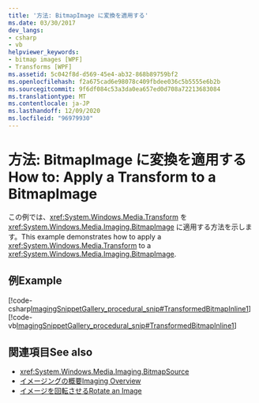 ```yaml
---
title: '方法: BitmapImage に変換を適用する'
ms.date: 03/30/2017
dev_langs:
- csharp
- vb
helpviewer_keywords:
- bitmap images [WPF]
- Transforms [WPF]
ms.assetid: 5c042f8d-d569-45e4-ab32-868b89759bf2
ms.openlocfilehash: f2a675cad6e98078c409fbdee036c5b5555e6b2b
ms.sourcegitcommit: 9f6df084c53a3da0ea657ed0d708a72213683084
ms.translationtype: MT
ms.contentlocale: ja-JP
ms.lasthandoff: 12/09/2020
ms.locfileid: "96979930"
---
```

# <a name="how-to-apply-a-transform-to-a-bitmapimage"></a><span data-ttu-id="d99ae-102">方法: BitmapImage に変換を適用する</span><span class="sxs-lookup"><span data-stu-id="d99ae-102">How to: Apply a Transform to a BitmapImage</span></span>
<span data-ttu-id="d99ae-103">この例では、<xref:System.Windows.Media.Transform> を <xref:System.Windows.Media.Imaging.BitmapImage> に適用する方法を示します。</span><span class="sxs-lookup"><span data-stu-id="d99ae-103">This example demonstrates how to apply a <xref:System.Windows.Media.Transform> to a <xref:System.Windows.Media.Imaging.BitmapImage>.</span></span>  
  
## <a name="example"></a><span data-ttu-id="d99ae-104">例</span><span class="sxs-lookup"><span data-stu-id="d99ae-104">Example</span></span>  
 [!code-csharp[ImagingSnippetGallery_procedural_snip#TransformedBitmapInline1](~/samples/snippets/csharp/VS_Snippets_Wpf/ImagingSnippetGallery_procedural_snip/CSharp/TransformedBitmapExample.cs#transformedbitmapinline1)]
 [!code-vb[ImagingSnippetGallery_procedural_snip#TransformedBitmapInline1](~/samples/snippets/visualbasic/VS_Snippets_Wpf/ImagingSnippetGallery_procedural_snip/VB/TransformedBitmapExample.vb#transformedbitmapinline1)]  
  
## <a name="see-also"></a><span data-ttu-id="d99ae-105">関連項目</span><span class="sxs-lookup"><span data-stu-id="d99ae-105">See also</span></span>

- <xref:System.Windows.Media.Imaging.BitmapSource>
- [<span data-ttu-id="d99ae-106">イメージングの概要</span><span class="sxs-lookup"><span data-stu-id="d99ae-106">Imaging Overview</span></span>](imaging-overview.md)
- [<span data-ttu-id="d99ae-107">イメージを回転させる</span><span class="sxs-lookup"><span data-stu-id="d99ae-107">Rotate an Image</span></span>](../controls/how-to-rotate-an-image.md)
